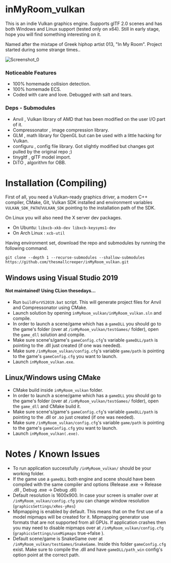 # inMyRoom_vulkan
This is an indie Vulkan graphics engine. Supports glTF 2.0 scenes and has both Windows and Linux support (tested only on x64).
Still in early stage, hope you will find something interesting on it.

Named after the mixtape of Greek hiphop artist 013, "In My Room". Project started during some strange times..

![Screenshot_0](https://i.imgur.com/rCjelC7.png)

### Noticeable Features
* 100% homemade collision detection.
* 100% homemade ECS.
* Coded with care and love. Debugged with salt and tears.

### Deps - Submodules
* Anvil , Vulkan library of AMD that has been modified on the user I/O part of it.
* Compressonator , image compression library.
* GLM , math library for OpenGL but can be used with a little hacking for Vulkan.
* configuru , config file library. Got slightly modified but changes got pulled by the original repo ;)
* tinygltf , glTF model import.
* DiTO , algorithm for OBB.

# Installation (Compiling)

  First of all, you need a Vulkan-ready graphics driver, a modern C++ compiler, CMake, Git, Vulkan SDK installed and environment variables `VULKAN_SDK_PATH`/`VULKAN_SDK` pointing to the installation path of the SDK.
  
  On Linux you will also need the X server dev packages.
  * On Ubuntu:
`libxcb-xkb-dev libxcb-keysyms1-dev`
  * On Arch Linux :
`xcb-util`

  Having environment set, download the repo and submodules by running the following command.
```
git clone --depth 1 --recurse-submodules --shallow-submodules https://github.com/thesmallcreeper/inMyRoom_vulkan.git
```
 ## Windows using Visual Studio 2019

 #### Not maintained! Using CLion thesedays...
 
 * Run `buildForVS2019.bat` script. This will generate project files for Anvil and Compressonator using CMake.
 * Launch solution by opening `inMyRoom_vulkan/inMyRoom_vulkan.sln` and compile. 
 * In order to launch a scene/game which has a `gameDLL` you should go to the game's folder (over at `/inMyRoom_vulkan/testGames/` folder), open the `game_dll` solution and compile.
 * Make sure scene's/game's `gameConfig.cfg`'s variable `gameDLL/path` is pointing to the .dll just created (if one was needed).
 * Make sure `/inMyRoom_vulkan/config.cfg`'s variable `game/path` is pointing to the game's `gameConfig.cfg` you want to launch.
 * Launch `inMyRoom_vulkan.exe`.

 ## Linux/Windows using CMake
 
 * CMake build inside `inMyRoom_vulkan` folder.
 * In order to launch a scene/game which has a `gameDLL` you should go to the game's folder (over at `/inMyRoom_vulkan/testGames/` folder), open the `game_dll` and CMake build it.
 * Make sure scene's/game's `gameConfig.cfg`'s variable `gameDLL/path` is pointing to the .dll or .so just created (if one was needed).
 * Make sure `/inMyRoom_vulkan/config.cfg`'s variable `game/path` is pointing to the game's `gameConfig.cfg` you want to launch.
 * Launch `inMyRoom_vulkan(.exe)`.
 # Notes / Known Issues

 * To run application successfully `/inMyRoom_vulkan/` should be your working folder.
 * If the game use a `gameDLL` both engine and scene should have been compiled with the same compiler and options (Release .exe -> Release .dll , Debug .exe -> Debug .dll)
 * Default resolution is 1600x900. In case your screen is smaller over at `/inMyRoom_vulkan/config.cfg` you can change window resolution (`graphicsSettings/xRes-yRes`)
 * Mipmapping is enabled by default. This means that on the first use of a model mipmaps will be created for it. Mipmapping generator use formats that are not supported from all GPUs. If application crashes then you may need to disable mipmaps over at `/inMyRoom_vulkan/config.cfg` (`graphicsSettings/useMipmaps` true->false ).
 * Default scene/game is SnakeGame over at `/inMyRoom_vulkan/testGames/SnakeGame`. Inside this folder `gameConfig.cfg` exist. Make sure to compile the .dll and have `gameDLL/path_win` config's option point at the correct path.
 
